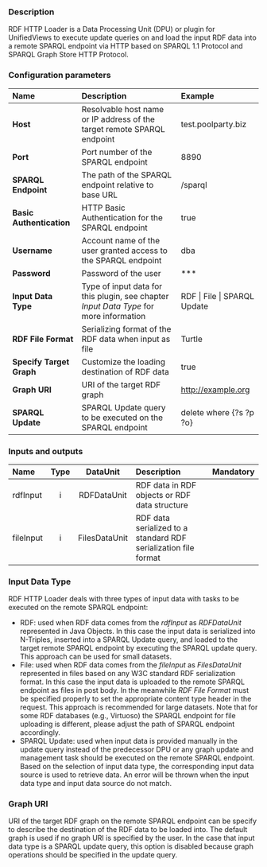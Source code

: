 ### Description

RDF HTTP Loader is a Data Processing Unit (DPU) or plugin for UnifiedViews to execute update queries on and load the input RDF data into a remote SPARQL endpoint via HTTP based on SPARQL 1.1 Protocol and SPARQL Graph Store HTTP Protocol.

### Configuration parameters

| Name | Description | Example |
|:----|:----|:----|
|**Host** | Resolvable host name or IP address of the target remote SPARQL endpoint | test.poolparty.biz |
|**Port** | Port number of the SPARQL endpoint | 8890 |
|**SPARQL Endpoint** | The path of the SPARQL endpoint relative to base URL | /sparql | 
|**Basic Authentication** | HTTP Basic Authentication for the SPARQL endpoint | true |
|**Username** | Account name of the user granted access to the SPARQL endpoint | dba |
|**Password** | Password of the user | \*\*\* |
|**Input Data Type** | Type of input data for this plugin, see chapter *Input Data Type* for more information | RDF \| File \| SPARQL Update |
|**RDF File Format** | Serializing format of the RDF data when input as file | Turtle |
|**Specify Target Graph** | Customize the loading destination of RDF data | true |
|**Graph URI** | URI of the target RDF graph | http://example.org |
|**SPARQL Update** | SPARQL Update query to be executed on the SPARQL endpoint | delete where {?s ?p ?o} |

### Inputs and outputs

|Name |Type | DataUnit | Description | Mandatory |
|:--------|:------:|:------:|:-------------|:---------------------:|
|rdfInput|i|RDFDataUnit|RDF data in RDF objects or RDF data structure| |
|fileInput|i|FilesDataUnit|RDF data serialized to a standard RDF serialization file format| |

### Input Data Type

RDF HTTP Loader deals with three types of input data with tasks to be executed on the remote SPARQL endpoint:
* RDF: used when RDF data comes from the *rdfInput* as *RDFDataUnit* represented in Java Objects. In this case the input data is serialized into N-Triples, inserted into a SPARQL Update query, and loaded to the target remote SPARQL endpoint by executing the SPARQL update query. This approach can be used for small datasets.
* File: used when RDF data comes from the *fileInput* as *FilesDataUnit* represented in files based on any W3C standard RDF serialization format. In this case the input data is uploaded to the remote SPARQL endpoint as files in post body. In the meanwhile *RDF File Format* must be specified properly to set the appropriate content type header in the request. This approach is recommended for large datasets. Note that for some RDF databases (e.g., Virtuoso) the SPARQL endpoint for file uploading is different, please adjust the path of SPARQL endpoint accordingly.
* SPARQL Update: used when input data is provided manually in the update query instead of the predecessor DPU or any graph update and management task should be executed on the remote SPARQL endpoint.
Based on the selection of input data type, the corresponding input data source is used to retrieve data. An error will be thrown when the input data type and input data source do not match.

### Graph URI

URI of the target RDF graph on the remote SPARQL endpoint can be specify to describe the destination of the RDF data to be loaded into. The default graph is used if no graph URI is specified by the user. In the case that input data type is a SPARQL update query, this option is disabled because graph operations should be specified in the update query.